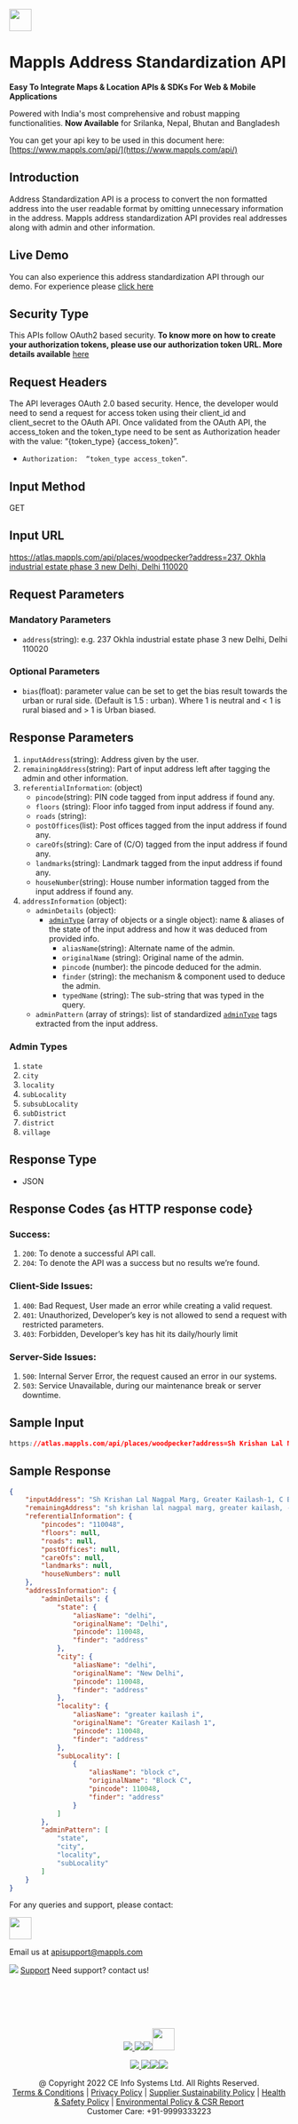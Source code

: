 [<img src="https://www.mappls.com/api/img/mappls-api.png" height="40"/> </p>](https://www.mappls.com/api)
# Mappls Address Standardization API

**Easy To Integrate Maps & Location APIs & SDKs For Web & Mobile Applications**

Powered with India's most comprehensive and robust mapping functionalities.
**Now Available**  for Srilanka, Nepal, Bhutan and Bangladesh

You can get your api key to be used in this document here: [https://www.mappls.com/api/](https://www.mappls.com/api/)

## Introduction
Address Standardization API is a process to convert the non formatted address into the user readable format by omitting unnecessary information in the address. Mappls address standardization API provides real addresses along with admin and other information.

## Live Demo

You can also experience this address standardization API through our demo. For experience please [click here](https://www.mapmyindia.com/api/advanced-maps/woodpecker_demo/)

## Security Type
This APIs follow OAuth2 based security. **To know more on how to create your authorization tokens, please use our authorization token URL. More details available**  [here](https://www.mapmyindia.com/api/advanced-maps/doc/authentication-api.php)

## Request Headers

The API leverages OAuth 2.0 based security. Hence, the developer would need to send a request for access token using their client_id and client_secret to the OAuth API. Once validated from the OAuth API, the access_token and the token_type need to be sent as Authorization header with the value: “{token_type} {access_token}”.

-  `Authorization:  “token_type access_token”`.


## Input Method
GET

## Input URL

[https://atlas.mappls.com/api/places/woodpecker?address=237, Okhla industrial estate phase 3 new Delhi, Delhi 110020](https://atlas.mappls.com/api/places/woodpecker?address=237,%20Okhla%20industrial%20estate%20phase%203%20new%20Delhi,%20Delhi%20110020)

## Request Parameters

### Mandatory Parameters

 - `address`(string): e.g. 237 Okhla industrial estate phase 3 new Delhi, Delhi 110020

### Optional Parameters

- `bias`(float): parameter value can be set to get the bias result towards the urban or rural side. (Default is 1.5 : urban). Where 1 is neutral and < 1 is rural biased and > 1 is Urban biased.

## Response Parameters

1. `inputAddress`(string): Address given by the user.
2. `remainingAddress`(string): Part of input address left after tagging the admin and other information.
3. `referentialInformation`: (object)
	- `pincode`(string): PIN code tagged from input address if found any.
	- `floors` (string): Floor info tagged from input address if found any.
	- `roads` (string): 
	- `postOffices`(list): Post offices tagged from the input address if found any.
	- `careOfs`(string): Care of (C/O) tagged from the input address if found any.
	- `landmarks`(string): Landmark tagged from the input address if found any.
	- `houseNumber`(string): House number information tagged from the input address if found any.
4. `addressInformation` (object): 
	- `adminDetails` (object): 
		- [`adminType`](#adminTypes) (array of objects or a single object): name & aliases of the state of the input address and how it was deduced from provided info.
			- `aliasName`(string): Alternate name of the admin.
			- `originalName` (string): Original name of the admin.
			- `pincode` (number):  the pincode deduced for the admin.
			- `finder` (string): the mechanism & component used to deduce the admin.
			- `typedName` (string): The sub-string that was typed in the query.
	- `adminPattern` (array of strings): list of standardized [`adminType`](#adminTypes) tags extracted from the input address.

### <a name="adminTypes">Admin Types</a>
1. `state`
2. `city`
3. `locality`
4. `subLocality`
5. `subsubLocality`
6. `subDistrict`
7. `district`
8. `village`

## Response Type

- JSON

## Response Codes {as HTTP response code}

### Success:

1. `200`: To denote a successful API call. 
2. `204`: To denote the API was a success but no results we’re found.

### Client-Side Issues:

1. `400`: Bad Request, User made an error while creating a valid request. 
2. `401`: Unauthorized, Developer’s key is not allowed to send a request with restricted parameters. 
3. `403`: Forbidden, Developer’s key has hit its daily/hourly limit

### Server-Side Issues:

1. `500`: Internal Server Error, the request caused an error in our systems. 
2. `503`: Service Unavailable, during our maintenance break or server downtime.

## Sample Input

```css
https://atlas.mappls.com/api/places/woodpecker?address=Sh Krishan Lal Nagpal Marg, Greater Kailash-1, C Block, Greater Kailash I, Greater Kailash, New Delhi, Delhi 110048
```

## Sample Response

```json
{
	"inputAddress": "Sh Krishan Lal Nagpal Marg, Greater Kailash-1, C Block, Greater Kailash I, Greater Kailash, New Delhi, Delhi 110048",
	"remainingAddress": "sh krishan lal nagpal marg, greater kailash, - 1 greater kailash, new",
	"referentialInformation": {
		"pincodes": "110048",
		"floors": null,
		"roads": null,
		"postOffices": null,
		"careOfs": null,
		"landmarks": null,
		"houseNumbers": null
	},
	"addressInformation": {
		"adminDetails": {
			"state": {
				"aliasName": "delhi",
				"originalName": "Delhi",
				"pincode": 110048,
				"finder": "address"
			},
			"city": {
				"aliasName": "delhi",
				"originalName": "New Delhi",
				"pincode": 110048,
				"finder": "address"
			},
			"locality": {
				"aliasName": "greater kailash i",
				"originalName": "Greater Kailash 1",
				"pincode": 110048,
				"finder": "address"
			},
			"subLocality": [
				{
					"aliasName": "block c",
					"originalName": "Block C",
					"pincode": 110048,
					"finder": "address"
				}
			]
		},
		"adminPattern": [
			"state",
			"city",
			"locality",
			"subLocality"
		]
	}
}
```

For any queries and support, please contact: 

[<img src="https://www.mappls.com/images/logo.png" height="40"/> </p>](https://www.mappls.com/api)
Email us at [apisupport@mappls.com](mailto:apisupport@mappls.com)


![](https://www.mapmyindia.com/api/img/icons/support.png)
[Support](https://www.mappls.com/api/index.php#f_cont)
Need support? contact us!

<br></br>
<br></br>

[<p align="center"> <img src="https://www.mapmyindia.com/api/img/icons/stack-overflow.png"/> ](https://stackoverflow.com/questions/tagged/mappls-api)[![](https://www.mapmyindia.com/api/img/icons/blog.png)](http://www.mappls.com/blog/)[![](https://www.mapmyindia.com/api/img/icons/gethub.png)](https://github.com/Mappls-api)[<img src="https://mmi-api-team.s3.ap-south-1.amazonaws.com/API-Team/npm-logo.one-third%5B1%5D.png" height="40"/> </p>](https://www.npmjs.com/org/mapmyindia) 



[<p align="center"> <img src="https://www.mapmyindia.com/june-newsletter/icon4.png"/> ](https://www.facebook.com/Mappls)[![](https://www.mapmyindia.com/june-newsletter/icon2.png)](https://twitter.com/Mappls)[![](https://www.mapmyindia.com/newsletter/2017/aug/llinkedin.png)](https://www.linkedin.com/company/mappls)[![](https://www.mapmyindia.com/june-newsletter/icon3.png)](https://www.youtube.com/user/Mappls/)




<div align="center">@ Copyright 2022 CE Info Systems Ltd. All Rights Reserved.</div>

<div align="center"> <a href="https://www.mappls.com/api/terms-&-conditions">Terms & Conditions</a> | <a href="https://www.mappls.com/about/privacy-policy">Privacy Policy</a> | <a href="https://www.mappls.com/pdf/mappls-sustainability-policy-healt-labour-rules-supplir-sustainability.pdf">Supplier Sustainability Policy</a> | <a href="https://www.mappls.com/pdf/Health-Safety-Management.pdf">Health & Safety Policy</a> | <a href="https://www.mappls.com/pdf/Environment-Sustainability-Policy-CSR-Report.pdf">Environmental Policy & CSR Report</a>

<div align="center">Customer Care: +91-9999333223</div>